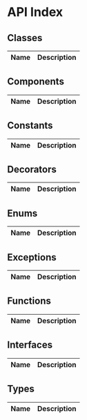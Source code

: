 # API Index

## Classes
| Name | Description |
|------|-------------|

## Components
| Name | Description |
|------|-------------|

## Constants
| Name | Description |
|------|-------------|

## Decorators
| Name | Description |
|------|-------------|

## Enums
| Name | Description |
|------|-------------|

## Exceptions
| Name | Description |
|------|-------------|

## Functions
| Name | Description |
|------|-------------|

## Interfaces
| Name | Description |
|------|-------------|

## Types
| Name | Description |
|------|-------------|
